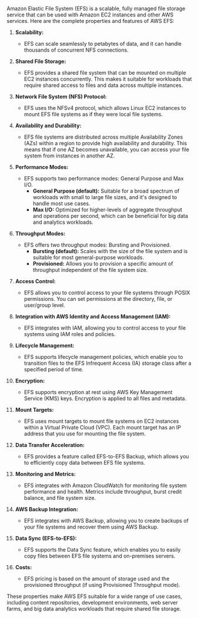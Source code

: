 Amazon Elastic File System (EFS) is a scalable, fully managed file storage service that can be used with Amazon EC2 instances and other AWS services. Here are the complete properties and features of AWS EFS:

1. **Scalability:**
   - EFS can scale seamlessly to petabytes of data, and it can handle thousands of concurrent NFS connections.

2. **Shared File Storage:**
   - EFS provides a shared file system that can be mounted on multiple EC2 instances concurrently. This makes it suitable for workloads that require shared access to files and data across multiple instances.

3. **Network File System (NFS) Protocol:**
   - EFS uses the NFSv4 protocol, which allows Linux EC2 instances to mount EFS file systems as if they were local file systems.

4. **Availability and Durability:**
   - EFS file systems are distributed across multiple Availability Zones (AZs) within a region to provide high availability and durability. This means that if one AZ becomes unavailable, you can access your file system from instances in another AZ.

5. **Performance Modes:**
   - EFS supports two performance modes: General Purpose and Max I/O. 
      - **General Purpose (default):** Suitable for a broad spectrum of workloads with small to large file sizes, and it's designed to handle most use cases.
      - **Max I/O:** Optimized for higher-levels of aggregate throughput and operations per second, which can be beneficial for big data and analytics workloads.

6. **Throughput Modes:**
   - EFS offers two throughput modes: Bursting and Provisioned.
      - **Bursting (default):** Scales with the size of the file system and is suitable for most general-purpose workloads.
      - **Provisioned:** Allows you to provision a specific amount of throughput independent of the file system size.

7. **Access Control:**
   - EFS allows you to control access to your file systems through POSIX permissions. You can set permissions at the directory, file, or user/group level.

8. **Integration with AWS Identity and Access Management (IAM):**
   - EFS integrates with IAM, allowing you to control access to your file systems using IAM roles and policies.

9. **Lifecycle Management:**
   - EFS supports lifecycle management policies, which enable you to transition files to the EFS Infrequent Access (IA) storage class after a specified period of time.

10. **Encryption:**
    - EFS supports encryption at rest using AWS Key Management Service (KMS) keys. Encryption is applied to all files and metadata.

11. **Mount Targets:**
    - EFS uses mount targets to mount file systems on EC2 instances within a Virtual Private Cloud (VPC). Each mount target has an IP address that you use for mounting the file system.

12. **Data Transfer Acceleration:**
    - EFS provides a feature called EFS-to-EFS Backup, which allows you to efficiently copy data between EFS file systems.

13. **Monitoring and Metrics:**
    - EFS integrates with Amazon CloudWatch for monitoring file system performance and health. Metrics include throughput, burst credit balance, and file system size.

14. **AWS Backup Integration:**
    - EFS integrates with AWS Backup, allowing you to create backups of your file systems and recover them using AWS Backup.

15. **Data Sync (EFS-to-EFS):**
    - EFS supports the Data Sync feature, which enables you to easily copy files between EFS file systems and on-premises servers.

16. **Costs:**
    - EFS pricing is based on the amount of storage used and the provisioned throughput (if using Provisioned Throughput mode).

These properties make AWS EFS suitable for a wide range of use cases, including content repositories, development environments, web server farms, and big data analytics workloads that require shared file storage.
